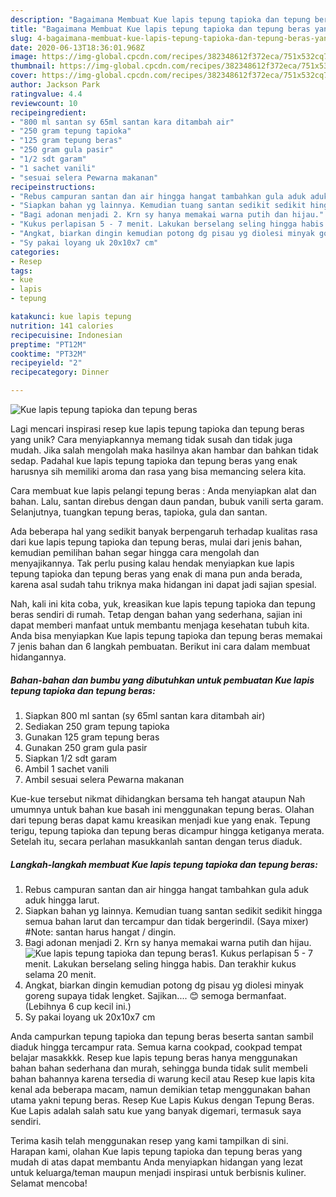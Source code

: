 ```yaml
---
description: "Bagaimana Membuat Kue lapis tepung tapioka dan tepung beras yang Enak"
title: "Bagaimana Membuat Kue lapis tepung tapioka dan tepung beras yang Enak"
slug: 4-bagaimana-membuat-kue-lapis-tepung-tapioka-dan-tepung-beras-yang-enak
date: 2020-06-13T18:36:01.968Z
image: https://img-global.cpcdn.com/recipes/382348612f372eca/751x532cq70/kue-lapis-tepung-tapioka-dan-tepung-beras-foto-resep-utama.jpg
thumbnail: https://img-global.cpcdn.com/recipes/382348612f372eca/751x532cq70/kue-lapis-tepung-tapioka-dan-tepung-beras-foto-resep-utama.jpg
cover: https://img-global.cpcdn.com/recipes/382348612f372eca/751x532cq70/kue-lapis-tepung-tapioka-dan-tepung-beras-foto-resep-utama.jpg
author: Jackson Park
ratingvalue: 4.4
reviewcount: 10
recipeingredient:
- "800 ml santan sy 65ml santan kara ditambah air"
- "250 gram tepung tapioka"
- "125 gram tepung beras"
- "250 gram gula pasir"
- "1/2 sdt garam"
- "1 sachet vanili"
- "sesuai selera Pewarna makanan"
recipeinstructions:
- "Rebus campuran santan dan air hingga hangat tambahkan gula aduk aduk hingga larut."
- "Siapkan bahan yg lainnya. Kemudian tuang santan sedikit sedikit hingga semua bahan larut dan tercampur dan tidak bergerindil. (Saya mixer) #Note: santan harus hangat / dingin."
- "Bagi adonan menjadi 2. Krn sy hanya memakai warna putih dan hijau."
- "Kukus perlapisan 5 - 7 menit. Lakukan berselang seling hingga habis. Dan terakhir kukus selama 20 menit."
- "Angkat, biarkan dingin kemudian potong dg pisau yg diolesi minyak goreng supaya tidak lengket. Sajikan.... 😊 semoga bermanfaat. (Lebihnya 6 cup kecil ini.)"
- "Sy pakai loyang uk 20x10x7 cm"
categories:
- Resep
tags:
- kue
- lapis
- tepung

katakunci: kue lapis tepung 
nutrition: 141 calories
recipecuisine: Indonesian
preptime: "PT12M"
cooktime: "PT32M"
recipeyield: "2"
recipecategory: Dinner

---
```



![Kue lapis tepung tapioka dan tepung beras](https://img-global.cpcdn.com/recipes/382348612f372eca/751x532cq70/kue-lapis-tepung-tapioka-dan-tepung-beras-foto-resep-utama.jpg)

Lagi mencari inspirasi resep kue lapis tepung tapioka dan tepung beras yang unik? Cara menyiapkannya memang tidak susah dan tidak juga mudah. Jika salah mengolah maka hasilnya akan hambar dan bahkan tidak sedap. Padahal kue lapis tepung tapioka dan tepung beras yang enak harusnya sih memiliki aroma dan rasa yang bisa memancing selera kita.

Cara membuat kue lapis pelangi tepung beras : Anda menyiapkan alat dan bahan. Lalu, santan direbus dengan daun pandan, bubuk vanili serta garam. Selanjutnya, tuangkan tepung beras, tapioka, gula dan santan.

Ada beberapa hal yang sedikit banyak berpengaruh terhadap kualitas rasa dari kue lapis tepung tapioka dan tepung beras, mulai dari jenis bahan, kemudian pemilihan bahan segar hingga cara mengolah dan menyajikannya. Tak perlu pusing kalau hendak menyiapkan kue lapis tepung tapioka dan tepung beras yang enak di mana pun anda berada, karena asal sudah tahu triknya maka hidangan ini dapat jadi sajian spesial.


Nah, kali ini kita coba, yuk, kreasikan kue lapis tepung tapioka dan tepung beras sendiri di rumah. Tetap dengan bahan yang sederhana, sajian ini dapat memberi manfaat untuk membantu menjaga kesehatan tubuh kita. Anda bisa menyiapkan Kue lapis tepung tapioka dan tepung beras memakai 7 jenis bahan dan 6 langkah pembuatan. Berikut ini cara dalam membuat hidangannya.

<!--inarticleads1-->

##### Bahan-bahan dan bumbu yang dibutuhkan untuk pembuatan Kue lapis tepung tapioka dan tepung beras:

1. Siapkan 800 ml santan (sy 65ml santan kara ditambah air)
1. Sediakan 250 gram tepung tapioka
1. Gunakan 125 gram tepung beras
1. Gunakan 250 gram gula pasir
1. Siapkan 1/2 sdt garam
1. Ambil 1 sachet vanili
1. Ambil sesuai selera Pewarna makanan


Kue-kue tersebut nikmat dihidangkan bersama teh hangat ataupun Nah umumnya untuk bahan kue basah ini menggunakan tepung beras. Olahan dari tepung beras dapat kamu kreasikan menjadi kue yang enak. Tepung terigu, tepung tapioka dan tepung beras dicampur hingga ketiganya merata. Setelah itu, secara perlahan masukkanlah santan dengan terus diaduk. 

<!--inarticleads2-->

##### Langkah-langkah membuat Kue lapis tepung tapioka dan tepung beras:

1. Rebus campuran santan dan air hingga hangat tambahkan gula aduk aduk hingga larut.
1. Siapkan bahan yg lainnya. Kemudian tuang santan sedikit sedikit hingga semua bahan larut dan tercampur dan tidak bergerindil. (Saya mixer) #Note: santan harus hangat / dingin.
1. Bagi adonan menjadi 2. Krn sy hanya memakai warna putih dan hijau.
<img src="//assets-global.cpcdn.com/assets/icons/button_play-2c75c40dde080a61004c1f40b05d8f140eaff45d7e9e6481dc71c63d2e7c4909.png" alt="Kue lapis tepung tapioka dan tepung beras">1. Kukus perlapisan 5 - 7 menit. Lakukan berselang seling hingga habis. Dan terakhir kukus selama 20 menit.
1. Angkat, biarkan dingin kemudian potong dg pisau yg diolesi minyak goreng supaya tidak lengket. Sajikan.... 😊 semoga bermanfaat. (Lebihnya 6 cup kecil ini.)
1. Sy pakai loyang uk 20x10x7 cm


Anda campurkan tepung tapioka dan tepung beras beserta santan sambil diaduk hingga tercampur rata. Semua karna cookpad, cookpad tempat belajar masakkkk. Resep kue lapis tepung beras hanya menggunakan bahan bahan sederhana dan murah, sehingga bunda tidak sulit membeli bahan bahannya karena tersedia di warung kecil atau Resep kue lapis kita kenal ada beberapa macam, namun demikian tetap menggunakan bahan utama yakni tepung beras. Resep Kue Lapis Kukus dengan Tepung Beras. Kue Lapis adalah salah satu kue yang banyak digemari, termasuk saya sendiri. 

Terima kasih telah menggunakan resep yang kami tampilkan di sini. Harapan kami, olahan Kue lapis tepung tapioka dan tepung beras yang mudah di atas dapat membantu Anda menyiapkan hidangan yang lezat untuk keluarga/teman maupun menjadi inspirasi untuk berbisnis kuliner. Selamat mencoba!
